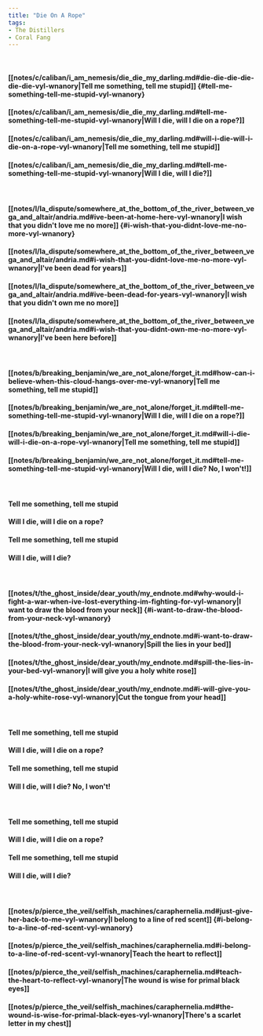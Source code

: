 ```yaml
---
title: "Die On A Rope"
tags:
- The Distillers
- Coral Fang
---
```

&nbsp;
#### [[notes/c/caliban/i_am_nemesis/die_die_my_darling.md#die-die-die-die-die-die-vyl-wnanory|Tell me something, tell me stupid]] {#tell-me-something-tell-me-stupid-vyl-wnanory}
#### [[notes/c/caliban/i_am_nemesis/die_die_my_darling.md#tell-me-something-tell-me-stupid-vyl-wnanory|Will I die, will I die on a rope?]]
#### [[notes/c/caliban/i_am_nemesis/die_die_my_darling.md#will-i-die-will-i-die-on-a-rope-vyl-wnanory|Tell me something, tell me stupid]]
#### [[notes/c/caliban/i_am_nemesis/die_die_my_darling.md#tell-me-something-tell-me-stupid-vyl-wnanory|Will I die, will I die?]]
&nbsp;
#### [[notes/l/la_dispute/somewhere_at_the_bottom_of_the_river_between_vega_and_altair/andria.md#ive-been-at-home-here-vyl-wnanory|I wish that you didn't love me no more]] {#i-wish-that-you-didnt-love-me-no-more-vyl-wnanory}
#### [[notes/l/la_dispute/somewhere_at_the_bottom_of_the_river_between_vega_and_altair/andria.md#i-wish-that-you-didnt-love-me-no-more-vyl-wnanory|I've been dead for years]]
#### [[notes/l/la_dispute/somewhere_at_the_bottom_of_the_river_between_vega_and_altair/andria.md#ive-been-dead-for-years-vyl-wnanory|I wish that you didn't own me no more]]
#### [[notes/l/la_dispute/somewhere_at_the_bottom_of_the_river_between_vega_and_altair/andria.md#i-wish-that-you-didnt-own-me-no-more-vyl-wnanory|I've been here before]]
&nbsp;
#### [[notes/b/breaking_benjamin/we_are_not_alone/forget_it.md#how-can-i-believe-when-this-cloud-hangs-over-me-vyl-wnanory|Tell me something, tell me stupid]]
#### [[notes/b/breaking_benjamin/we_are_not_alone/forget_it.md#tell-me-something-tell-me-stupid-vyl-wnanory|Will I die, will I die on a rope?]]
#### [[notes/b/breaking_benjamin/we_are_not_alone/forget_it.md#will-i-die-will-i-die-on-a-rope-vyl-wnanory|Tell me something, tell me stupid]]
#### [[notes/b/breaking_benjamin/we_are_not_alone/forget_it.md#tell-me-something-tell-me-stupid-vyl-wnanory|Will I die, will I die? No, I won't!]]
&nbsp;
#### Tell me something, tell me stupid
#### Will I die, will I die on a rope?
#### Tell me something, tell me stupid
#### Will I die, will I die?
&nbsp;
#### [[notes/t/the_ghost_inside/dear_youth/my_endnote.md#why-would-i-fight-a-war-when-ive-lost-everything-im-fighting-for-vyl-wnanory|I want to draw the blood from your neck]] {#i-want-to-draw-the-blood-from-your-neck-vyl-wnanory}
#### [[notes/t/the_ghost_inside/dear_youth/my_endnote.md#i-want-to-draw-the-blood-from-your-neck-vyl-wnanory|Spill the lies in your bed]]
#### [[notes/t/the_ghost_inside/dear_youth/my_endnote.md#spill-the-lies-in-your-bed-vyl-wnanory|I will give you a holy white rose]]
#### [[notes/t/the_ghost_inside/dear_youth/my_endnote.md#i-will-give-you-a-holy-white-rose-vyl-wnanory|Cut the tongue from your head]]
&nbsp;
#### Tell me something, tell me stupid
#### Will I die, will I die on a rope?
#### Tell me something, tell me stupid
#### Will I die, will I die? No, I won't!
&nbsp;
#### Tell me something, tell me stupid
#### Will I die, will I die on a rope?
#### Tell me something, tell me stupid
#### Will I die, will I die?
&nbsp;
#### [[notes/p/pierce_the_veil/selfish_machines/caraphernelia.md#just-give-her-back-to-me-vyl-wnanory|I belong to a line of red scent]] {#i-belong-to-a-line-of-red-scent-vyl-wnanory}
#### [[notes/p/pierce_the_veil/selfish_machines/caraphernelia.md#i-belong-to-a-line-of-red-scent-vyl-wnanory|Teach the heart to reflect]]
#### [[notes/p/pierce_the_veil/selfish_machines/caraphernelia.md#teach-the-heart-to-reflect-vyl-wnanory|The wound is wise for primal black eyes]]
#### [[notes/p/pierce_the_veil/selfish_machines/caraphernelia.md#the-wound-is-wise-for-primal-black-eyes-vyl-wnanory|There's a scarlet letter in my chest]]
